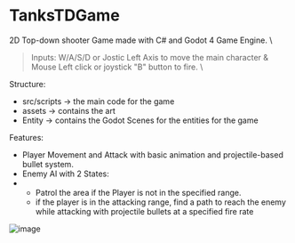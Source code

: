 # TanksTDGame
2D Top-down shooter Game made with C# and Godot 4 Game Engine. \
>Inputs: W/A/S/D or Jostic Left Axis to move the main character & Mouse Left click or joystick "B" button to fire. \

Structure:
* src/scripts -> the main code for the game 
* assets -> contains the art
* Entity ->  contains the Godot Scenes for the entities for the game

Features:
* Player Movement and Attack with basic animation and projectile-based bullet system.
* Enemy AI with 2 States:
* *  Patrol the area if the Player is not in the specified range.
  *  if the player is in the attacking range, find a path to reach the enemy while attacking with projectile bullets at a specified fire rate

![image](https://github.com/Aangirasa/TanksTDGame/assets/31532976/c0b29bf2-f158-4358-93b3-9b53972d517b)

